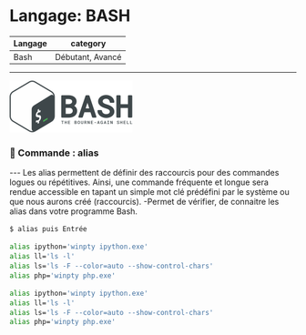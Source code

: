 # Langage: BASH

| Langage  | category |
| ------------- | ------------- |
| Bash  | Débutant, Avancé |

***


![Langage: BASH](Gnu-bash-logo.svg.png)

### 📢 Commande : alias

--- Les alias permettent de définir des raccourcis pour des commandes logues ou répétitives.
Ainsi, une commande fréquente et longue sera rendue accessible en tapant un simple mot clé prédéfini par le système ou que nous aurons créé (raccourcis).
    -Permet de vérifier, de connaitre les alias dans votre programme Bash.
```bash
$ alias puis Entrée
```

```sh
alias ipython='winpty ipython.exe'
alias ll='ls -l'
alias ls='ls -F --color=auto --show-control-chars'
alias php='winpty php.exe'
```

```zsh
alias ipython='winpty ipython.exe'
alias ll='ls -l'
alias ls='ls -F --color=auto --show-control-chars'
alias php='winpty php.exe'
```

